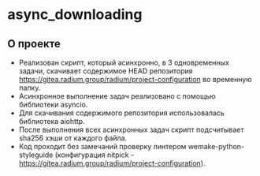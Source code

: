 # async_downloading

## О проекте
- Реализован скрипт, который асинхронно, в 3 одновременных задачи, скачивает содержимое HEAD репозитория https://gitea.radium.group/radium/project-configuration во временную папку.
- Асинхронное выполнение задач реализовано с помощью библиотеки asyncio.
- Для скачивания содержимого репозитория использовалась библиотека aiohttp.
- После выполнения всех асинхронных задач скрипт подсчитывает sha256 хэши от каждого файла.
- Код проходит без замечаний проверку линтером wemake-python-styleguide (конфигурация nitpick - https://gitea.radium.group/radium/project-configuration).
